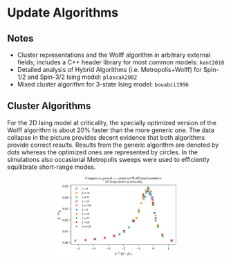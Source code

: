 # Update Algorithms


## Notes

* Cluster representations and the Wolff algorithm in arbitrary external fields; includes a C++ header library for most common models: `kent2018`
* Detailed analysis of Hybrid Algorithms (i.e. Metropolis+Wolff) for Spin-1/2 and Spin-3/2 Ising model: `plascak2002`
* Mixed cluster algorithm for 3-state Ising model: `bouabci1996`
 



## Cluster Algorithms

For the 2D Ising model at criticality, the specially optimized version of the Wolff algorithm is about 20% faster than the more generic one. The data collapse in the picture provides decent evidence that both algorithms provide correct results. Results from the generic algorithm are denoted by dots whereas the optimized ones are represented by circles. In the simulations also occasional Metropolis sweeps were used to efficiently equilibrate short-range modes.


<p align="center">
<img src="IsingWolffComparison.svg" width="55%" alt="IsingWolffComparison" class="center"></p>